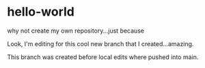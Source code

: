 # hello-world
why not create my own repository...just because

Look, I'm editing for this cool new branch that I created...amazing.

This branch was created before local edits where pushed into main.


